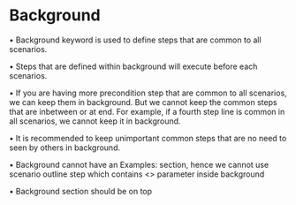 # Background

• Background keyword is used to define steps that are common to all scenarios.

• Steps that are defined within background will execute before each scenarios.

• If you are having more precondition step that are common to all scenarios, we can keep them in background. But we cannot keep the common steps that are inbetween or at end. For example, if a fourth step line is common in all scenarios, we cannot keep it in background.

• It is recommended to keep unimportant common steps that are no need to seen by others in background.

• Background cannot have an Examples: section, hence we cannot use scenario outline step which contains <> parameter inside background

• Background section should be on top
